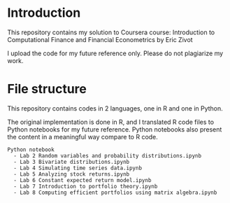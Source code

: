 # Introduction

This repository contains my solution to Coursera course: Introduction to Computational Finance and Financial Econometrics by Eric Zivot

I upload the code for my future reference only. Please do not plagiarize my work.

# File structure

This repository contains codes in 2 languages, one in R and one in Python.

The original implementation is done in R, and I translated R code files to Python notebooks for my future reference. Python notebooks also present the content in a meaningful way compare to R code.

```
Python notebook
  - Lab 2 Random variables and probability distributions.ipynb
  - Lab 3 Bivariate distributions.ipynb
  - Lab 4 Simulating time series data.ipynb
  - Lab 5 Analyzing stock returns.ipynb
  - Lab 6 Constant expected return model.ipynb
  - Lab 7 Introduction to portfolio theory.ipynb
  - Lab 8 Computing efficient portfolios using matrix algebra.ipynb
```
